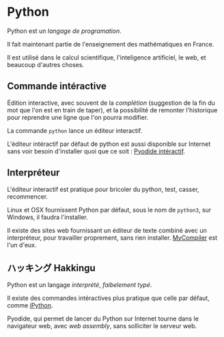 # Python

Python est un *langage de programation*.

Il fait maintenant partie de l'enseignement des mathématiques en France.

Il est utilisé dans le calcul scientifique, l'inteligence artificiel, le web, et beaucoup d'autres choses.

## Commande intéractive

Édition interactive, avec souvent de la *complétion* (suggestion de la fin du mot que l'on est en train de taper), et la possibilité de remonter l'historique pour reprendre une ligne que l'on pourra modifier.

La commande `python` lance un éditeur interactif.

L'éditeur intéractif par défaut de python est aussi disponible sur Internet sans voir besoin d'installer quoi que ce soit : [Pyodide intéractif](https://pyodide.org/en/stable/console.html).

## Interpréteur

L'éditeur interactif est pratique pour bricoler du python, test, casser, recommencer.

Linux et OSX fournissent Python par défaut, sous le nom de `python3`, sur Windows, il faudra l'installer.

Il existe des sites web fournissant un éditeur de texte combiné avec un interpréteur, pour travailler proprement, sans rien installer.
[MyCompiler](https://www.mycompiler.io/fr/new/python) est l'un d'eux.

## ハッキング Hakkingu

Python est un langage *interprété*, *faibelement typé*.

Il existe des commandes intéractives plus pratique que celle par défaut, comme [iPython](https://ipython.org/).

Pyodide, qui permet de lancer du Python sur Internet tourne dans le navigateur web, avec *web assembly*, sans solliciter le serveur web.
